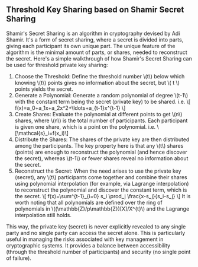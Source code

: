 ## Threshold Key Sharing based on Shamir  Secret Sharing
Shamir's Secret Sharing is an algorithm in cryptography devised by Adi Shamir. It's a form of secret sharing, where a secret is divided into parts, giving each participant its own unique part. The unique feature of the algorithm is the minimal amount of parts, or shares, needed to reconstruct the secret.
Here's a simple walkthrough of how Shamir's Secret Sharing can be used for threshold private key sharing:
1. Choose the Threshold: Define the threshold number \\(t\\) below which knowing \\(t\\) points gives no information about the secret, but \\( t \\) points yields the secret.
2.	Generate a Polynomial: Generate a random polynomial of degree \\(t-1\\) with the constant term being the secret (private key) to be shared. i.e. \\[ f(x)=a_0+a_1x+a_2x^2+\ldots+a_{t-1}x^{t-1} \\]
3.	Create Shares: Evaluate the polynomial at different points to get \\(n\\) shares, where \\(n\\) is the total number of participants. Each participant is given one share, which is a point on the polynomial. i.e. \\[\mathcal{s}_i=f(x_i)\\]
4.	Distribute the Shares: The shares of the private key are then distributed among the participants. The key property here is that any \\(t\\) shares (points) are enough to reconstruct the polynomial (and hence discover the secret), whereas \\(t-1\\) or fewer shares reveal no information about the secret.
5.	Reconstruct the Secret: When the need arises to use the private key (secret), any \\(t\\) participants come together and combine their shares using polynomial interpolation (for example, via Lagrange interpolation) to reconstruct the polynomial and discover the constant term, which is the secret.
\\[ f(x)=\sum^{t-1}_{i=0} s_i \prod_j \frac{x-s_j}{s_i-s_j} \\]
It is worth noting that all polynomials are defined over the ring of polynomials in \\((\mathbb{Z}/p\mathbb{Z})[X]/X^{t}\\) and the Lagrange interpolation still holds.

This way, the private key (secret) is never explicitly revealed to any single party and no single party can access the secret alone. This is particularly useful in managing the risks associated with key management in cryptographic systems. It provides a balance between accessibility (through the threshold number of participants) and security (no single point of failure).